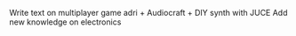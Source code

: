 Write text on multiplayer game adri + Audiocraft + DIY synth with JUCE
Add new knowledge on electronics